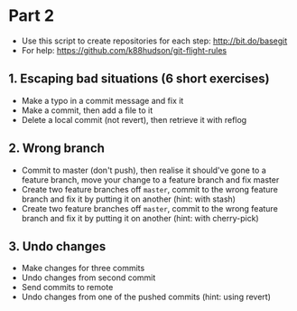 # Part 2

* Use this script to create repositories for each step: http://bit.do/basegit
* For help: https://github.com/k88hudson/git-flight-rules

## 1. Escaping bad situations (6 short exercises)

* Make a typo in a commit message and fix it
* Make a commit, then add a file to it
* Delete a local commit (not revert), then retrieve it with reflog

## 2. Wrong branch

* Commit to master (don't push), then realise it should've gone to a feature branch, move your change to a feature branch and fix master
* Create two feature branches off `master`, commit to the wrong feature branch and fix it by putting it on another (hint: with stash)
* Create two feature branches off `master`, commit to the wrong feature branch and fix it by putting it on another (hint: with cherry-pick)

## 3. Undo changes

* Make changes for three commits
* Undo changes from second commit
* Send commits to remote
* Undo changes from one of the pushed commits (hint: using revert)